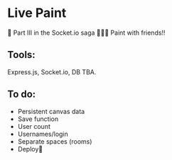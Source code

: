 # Live Paint
🎨  Part III in the Socket.io saga 🌈🌻🍭 Paint with friends!!

## Tools:

Express.js, Socket.io, DB TBA.

## To do:

- Persistent canvas data
- Save function
- User count
- Usernames/login
- Separate spaces (rooms)
- Deploy🌱
